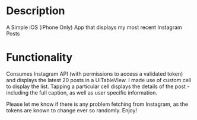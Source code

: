 # Description
A Simple iOS (iPhone Only) App that displays my most recent Instagram Posts

# Functionality
Consumes Instagram API (with permissions to access a validated token) and displays the latest 20 posts in a UITableView.  I made use of custom cell to display the list.  Tapping a particular cell displays the details of the post - including the full caption, as well as user specific information.

Please let me know if there is any problem fetching from Instagram, as the tokens are known to change ever so randomly.  Enjoy!
